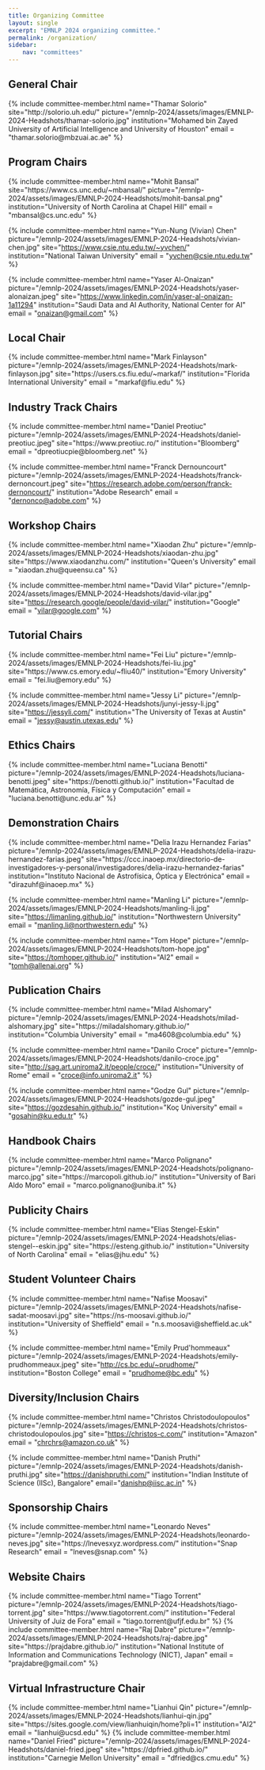 ```yaml
---
title: Organizing Committee
layout: single
excerpt: "EMNLP 2024 organizing committee."
permalink: /organization/
sidebar: 
    nav: "committees"
---
```


<h2>General Chair</h2>
{% include committee-member.html
   name="Thamar Solorio"
   site="http://solorio.uh.edu/"
   picture="/emnlp-2024/assets/images/EMNLP-2024-Headshots/thamar-solorio.jpg"
   institution="Mohamed bin Zayed University of Artificial Intelligence and University of Houston"
   email = "thamar.solorio@mbzuai.ac.ae"
%}

<h2>Program Chairs </h2>
{% include committee-member.html
   name="Mohit Bansal"
   site="https://www.cs.unc.edu/~mbansal/"
   picture="/emnlp-2024/assets/images/EMNLP-2024-Headshots/mohit-bansal.png"
   institution="University of North Carolina at Chapel Hill"
   email = "mbansal@cs.unc.edu"
%}

{% include committee-member.html
   name="Yun-Nung (Vivian) Chen"
   picture="/emnlp-2024/assets/images/EMNLP-2024-Headshots/vivian-chen.jpg"
   site="https://www.csie.ntu.edu.tw/~yvchen/"
   institution="National Taiwan University"
   email = "yvchen@csie.ntu.edu.tw"
%}

{% include committee-member.html
   name="Yaser Al-Onaizan"
   picture="/emnlp-2024/assets/images/EMNLP-2024-Headshots/yaser-alonaizan.jpeg"
   site="https://www.linkedin.com/in/yaser-al-onaizan-1a11294"
   institution="Saudi Data and AI Authority, National Center for AI"
   email = "onaizan@gmail.com"
%}

<h2>Local Chair</h2>
{% include committee-member.html
   name="Mark Finlayson"
   picture="/emnlp-2024/assets/images/EMNLP-2024-Headshots/mark-finlayson.jpg"
   site="https://users.cs.fiu.edu/~markaf/"
   institution="Florida International University"
   email = "markaf@fiu.edu"
%}



<h2>Industry Track Chairs </h2>
{% include committee-member.html
   name="Daniel Preotiuc"
   picture="/emnlp-2024/assets/images/EMNLP-2024-Headshots/daniel-preotiuc.jpeg"
   site="https://www.preotiuc.ro/"
   institution="Bloomberg"
   email = "dpreotiucpie@bloomberg.net"
%}

{% include committee-member.html
   name="Franck Dernouncourt"
   picture="/emnlp-2024/assets/images/EMNLP-2024-Headshots/franck-dernoncourt.jpeg"
   site="https://research.adobe.com/person/franck-dernoncourt/"
   institution="Adobe Research"
   email = "dernonco@adobe.com"
%}

<h2>Workshop Chairs 
</h2>
{% include committee-member.html
   name="Xiaodan Zhu"
   picture="/emnlp-2024/assets/images/EMNLP-2024-Headshots/xiaodan-zhu.jpg"
   site="https://www.xiaodanzhu.com/"
   institution="Queen's University"
   email = "xiaodan.zhu@queensu.ca"
%}

{% include committee-member.html
   name="David Vilar"
   picture="/emnlp-2024/assets/images/EMNLP-2024-Headshots/david-vilar.jpg"
   site="https://research.google/people/david-vilar/"
   institution="Google"
   email = "vilar@google.com"
%}

<!-- {% include committee-member.html
   name=""
   picture="/emnlp-2024/assets/images/EMNLP-2024-Headshots/"
   site=""
   institution=""
   email = ""
%} -->


<h2>Tutorial Chairs </h2>
{% include committee-member.html
   name="Fei Liu"
   picture="/emnlp-2024/assets/images/EMNLP-2024-Headshots/fei-liu.jpg"
   site="https://www.cs.emory.edu/~fliu40/"
   institution="Emory University"
   email = "fei.liu@emory.edu"
%}

{% include committee-member.html
   name="Jessy Li"
   picture="/emnlp-2024/assets/images/EMNLP-2024-Headshots/junyi-jessy-li.jpg"
   site="https://jessyli.com/"
   institution="The University of Texas at Austin"
   email = "jessy@austin.utexas.edu"
%}


<h2>Ethics Chairs</h2>
{% include committee-member.html
   name="Luciana Benotti"
   picture="/emnlp-2024/assets/images/EMNLP-2024-Headshots/luciana-benotti.jpeg"
   site="https://benotti.github.io/"
   institution="Facultad de Matemática, Astronomía, Física y Computación"
   email = "luciana.benotti@unc.edu.ar"
%}

<!-- {% include committee-member.html
   name=""
   picture="/emnlp-2024/assets/images/EMNLP-2024-Headshots/"
   site=""
   institution=""
   email = ""
%} -->

<h2>Demonstration Chairs</h2>
{% include committee-member.html
   name="Delia Irazu Hernandez Farias"
   picture="/emnlp-2024/assets/images/EMNLP-2024-Headshots/delia-irazu-hernandez-farias.jpeg"
   site="https://ccc.inaoep.mx/directorio-de-investigadores-y-personal/investigadores/delia-irazu-hernandez-farias"
   institution="Instituto Nacional de Astrofísica, Óptica y Electrónica"
   email = "dirazuhf@inaoep.mx"
%}

{% include committee-member.html
   name="Manling Li"
   picture="/emnlp-2024/assets/images/EMNLP-2024-Headshots/manling-li.jpg"
   site="https://limanling.github.io/"
   institution="Northwestern University"
   email = "manling.li@northwestern.edu"
%}

{% include committee-member.html
   name="Tom Hope"
   picture="/emnlp-2024/assets/images/EMNLP-2024-Headshots/tom-hope.jpg"
   site="https://tomhoper.github.io/"
   institution="AI2"
   email = "tomh@allenai.org"
%}

<h2>Publication Chairs</h2>
{% include committee-member.html
   name="Milad Alshomary"
   picture="/emnlp-2024/assets/images/EMNLP-2024-Headshots/milad-alshomary.jpg"
   site="https://miladalshomary.github.io/"
   institution="Columbia University"
   email = "ma4608@columbia.edu"
%}

{% include committee-member.html
   name="Danilo Croce"
   picture="/emnlp-2024/assets/images/EMNLP-2024-Headshots/danilo-croce.jpg"
   site="http://sag.art.uniroma2.it/people/croce/"
   institution="University of Rome"
   email = "croce@info.uniroma2.it"
%}

{% include committee-member.html
   name="Godze Gul"
   picture="/emnlp-2024/assets/images/EMNLP-2024-Headshots/gozde-gul.jpeg"
   site="https://gozdesahin.github.io/"
   institution="Koç University"
   email = "gosahin@ku.edu.tr"
%}

<!-- {% include committee-member.html
   name=""
   picture="/emnlp-2024/assets/images/EMNLP-2024-Headshots/"
   site=""
   institution=""
   email = ""
%}

{% include committee-member.html
   name=""
   picture="/emnlp-2024/assets/images/EMNLP-2024-Headshots/"
   site=""
   institution=""
   email = ""
%}

{% include committee-member.html
   name=""
   picture="/emnlp-2024/assets/images/EMNLP-2024-Headshots/"
   site=""
   institution=""
   email = ""
%}

 -->

 <h2>Handbook Chairs</h2>
{% include committee-member.html
   name="Marco Polignano"
   picture="/emnlp-2024/assets/images/EMNLP-2024-Headshots/polignano-marco.jpg"
   site="https://marcopoli.github.io/"
   institution="University of Bari Aldo Moro"
   email = "marco.polignano@uniba.it"
%}

<h2>Publicity Chairs </h2>
{% include committee-member.html
   name="Elias Stengel-Eskin"
   picture="/emnlp-2024/assets/images/EMNLP-2024-Headshots/elias-stengel--eskin.jpg"
   site="https://esteng.github.io/"
   institution="University of North Carolina"
   email = "elias@jhu.edu"
%}

<!-- {% include committee-member.html
   name=""
   picture="/emnlp-2024/assets/images/EMNLP-2024-Headshots/"
   site=""
   institution=""
   email = ""
%} -->


<h2>Student Volunteer Chairs</h2>
{% include committee-member.html
   name="Nafise Moosavi"
   picture="/emnlp-2024/assets/images/EMNLP-2024-Headshots/nafise-sadat-moosavi.jpg"
   site="https://ns-moosavi.github.io/"
   institution="University of Sheffield"
   email = "n.s.moosavi@sheffield.ac.uk"
%}

{% include committee-member.html
   name="Emily Prud'hommeaux"
   picture="/emnlp-2024/assets/images/EMNLP-2024-Headshots/emily-prudhommeaux.jpeg"
   site="http://cs.bc.edu/~prudhome/"
   institution="Boston College"
   email = "prudhome@bc.edu"
%}

<!-- {% include committee-member.html
   name=""
   picture="/emnlp-2024/assets/images/EMNLP-2024-Headshots/"
   site=""
   institution=""
   email = ""
%}
 -->


<h2>Diversity/Inclusion Chairs</h2>

{% include committee-member.html
   name="Christos Christodoulopoulos"
   picture="/emnlp-2024/assets/images/EMNLP-2024-Headshots/christos-christodoulopoulos.jpg"
   site="https://christos-c.com/"
   institution="Amazon"
   email = "chrchrs@amazon.co.uk"
%}

{% include committee-member.html
   name="Danish Pruthi"
   picture="/emnlp-2024/assets/images/EMNLP-2024-Headshots/danish-pruthi.jpg"
   site="https://danishpruthi.com/"
   institution="Indian Institute of Science (IISc), Bangalore"
   email="danishp@iisc.ac.in"
%}

<!-- {% include committee-member.html
   name=""
   picture="/emnlp-2024/assets/images/EMNLP-2024-Headshots/"
   site=""
   institution=""
   email=""
%}

{% include committee-member.html
   name=""
   picture="/emnlp-2024/assets/images/EMNLP-2024-Headshots/"
   site=""
   institution=""
   email=""
%}
 -->
<!-- <h2>Reviewer Mentoring Chairs</h2>
{% include committee-member.html
   name=""
   picture="/emnlp-2024/assets/images/EMNLP-2024-Headshots/"
   site=""
   institution=""
   email = ""
%}

{% include committee-member.html
   name=""
   picture="/emnlp-2024/assets/images/EMNLP-2024-Headshots/"
   site=""
   institution=""
   email = ""
%}
 -->

<h2>Sponsorship Chairs</h2>
{% include committee-member.html
   name="Leonardo Neves"
   picture="/emnlp-2024/assets/images/EMNLP-2024-Headshots/leonardo-neves.jpg"
   site="https://lnevesxyz.wordpress.com/"
   institution="Snap Research"
   email = "lneves@snap.com"
%}

<!-- {% include committee-member.html
   name=""
   picture="/emnlp-2024/assets/images/EMNLP-2024-Headshots/"
   site=""
   institution=""
   email = ""
%}
 -->

<h2>Website Chairs</h2>
{% include committee-member.html
   name="Tiago Torrent"
   picture="/emnlp-2024/assets/images/EMNLP-2024-Headshots/tiago-torrent.jpg"
   site="https://www.tiagotorrent.com/"
   institution="Federal University of Juiz de Fora"
   email = "tiago.torrent@ufjf.edu.br"
%}
{% include committee-member.html
   name="Raj Dabre"
   picture="/emnlp-2024/assets/images/EMNLP-2024-Headshots/raj-dabre.jpg"
   site="https://prajdabre.github.io/"
   institution="National Institute of Information and Communications Technology (NICT), Japan"
   email = "prajdabre@gmail.com"
%}



<h2>Virtual Infrastructure Chair</h2>
{% include committee-member.html
   name="Lianhui Qin"
   picture="/emnlp-2024/assets/images/EMNLP-2024-Headshots/lianhui-qin.jpg"
   site="https://sites.google.com/view/lianhuiqin/home?pli=1"
   institution="AI2"
   email = "lianhui@ucsd.edu"
%}
{% include committee-member.html
   name="Daniel Fried"
   picture="/emnlp-2024/assets/images/EMNLP-2024-Headshots/daniel-fried.jpeg"
   site="https://dpfried.github.io/"
   institution="Carnegie Mellon University"
   email = "dfried@cs.cmu.edu"
%}


